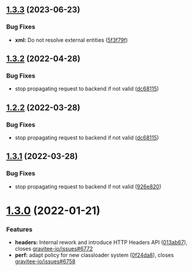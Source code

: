 ## [1.3.3](https://github.com/gravitee-io/gravitee-policy-xml-threat-protection/compare/1.3.2...1.3.3) (2023-06-23)


### Bug Fixes

* **xml:** Do not resolve external entities ([5f3f79f](https://github.com/gravitee-io/gravitee-policy-xml-threat-protection/commit/5f3f79f3c0e3ea6fee0a5437a4f5388038df0805))

## [1.3.2](https://github.com/gravitee-io/gravitee-policy-xml-threat-protection/compare/1.3.1...1.3.2) (2022-04-28)


### Bug Fixes

* stop propagating request to backend if not valid ([dc68115](https://github.com/gravitee-io/gravitee-policy-xml-threat-protection/commit/dc68115c28ebebc033bf063a82fee6c0d92b0ad1))

## [1.2.2](https://github.com/gravitee-io/gravitee-policy-xml-threat-protection/compare/1.2.1...1.2.2) (2022-03-28)

### Bug Fixes

* stop propagating request to backend if not valid ([dc68115](https://github.com/gravitee-io/gravitee-policy-xml-threat-protection/commit/dc68115c28ebebc033bf063a82fee6c0d92b0ad1))

## [1.3.1](https://github.com/gravitee-io/gravitee-policy-xml-threat-protection/compare/1.3.0...1.3.1) (2022-03-28)

### Bug Fixes

* stop propagating request to backend if not valid ([926e820](https://github.com/gravitee-io/gravitee-policy-xml-threat-protection/commit/926e82068a9e244e525524fbe4f06f64b1c566be))

# [1.3.0](https://github.com/gravitee-io/gravitee-policy-xml-threat-protection/compare/1.2.1...1.3.0) (2022-01-21)


### Features

* **headers:** Internal rework and introduce HTTP Headers API ([013ab67](https://github.com/gravitee-io/gravitee-policy-xml-threat-protection/commit/013ab6707489a819cd1886340394393e98531a1a)), closes [gravitee-io/issues#6772](https://github.com/gravitee-io/issues/issues/6772)
* **perf:** adapt policy for new classloader system ([0f24da8](https://github.com/gravitee-io/gravitee-policy-xml-threat-protection/commit/0f24da855269059d10a6047de32f8913b0da7f40)), closes [gravitee-io/issues#6758](https://github.com/gravitee-io/issues/issues/6758)
